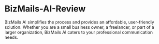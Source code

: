 # BizMails-AI-Review
BizMails AI simplifies the process and provides an affordable, user-friendly solution. Whether you are a small business owner, a freelancer, or part of a larger organization, BizMails AI caters to your professional communication needs.
